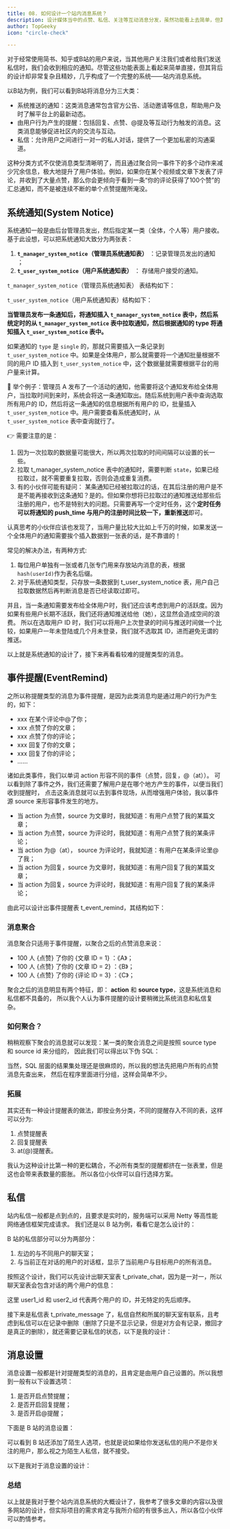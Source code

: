 ```yaml
---
title: 08. 如何设计一个站内消息系统？
description: 设计媒体当中的点赞、私信、关注等互动消息分发，虽然功能看上去简单，但其背后的设计是非常复杂的，几乎是一个完成的系统，可以称之为 站内消息系统。
author: TopGeeky
icon: "circle-check"

---
```


对于经常使用简书、知乎或B站的用户来说，当其他用户关注我们或者给我们发送私信时，我们会收到相应的通知。尽管这些功能表面上看起来简单直接，但其背后的设计却非常复杂且精妙，几乎构成了一个完整的系统——站内消息系统。

以B站为例，我们可以看到B站将消息分为三大类：

- 系统推送的通知：这类消息通常包含官方公告、活动邀请等信息，帮助用户及时了解平台上的最新动态。
- 由用户行为产生的提醒：包括回复、点赞、@提及等互动行为触发的消息。这类消息能够促进社区内的交流与互动。
- 私信：允许用户之间进行一对一的私人对话，提供了一个更加私密的沟通渠道。

这种分类方式不仅使消息类型清晰明了，而且通过聚合同一事件下的多个动作来减少冗余信息，极大地提升了用户体验。例如，如果你在某个视频或文章下发表了评论，并收到了大量点赞，那么你会更倾向于看到一条“你的评论获得了100个赞”的汇总通知，而不是被连续不断的单个点赞提醒所淹没。

## 系统通知(System Notice)

系统通知一般是由后台管理员发出，然后指定某一类（全体，个人等）用户接收。基于此设想，可以把系统通知大致分为两张表：

1. **`t_manager_system_notice`（管理员系统通知表）** ：记录管理员发出的通知 ；
2. **`t_user_system_notice`（用户系统通知表）** ： 存储用户接受的通知。

`t_manager_system_notice`（管理员系统通知表） 表结构如下：

`t_user_system_notice`（用户系统通知表）结构如下：

**当管理员发布一条通知后，将通知插入 `t_manager_system_notice` 表中，然后系统定时的从 `t_manager_system_notice` 表中拉取通知，然后根据通知的 type 将通知插入 `t_user_system_notice` 表中。**

如果通知的 `type` 是 `single` 的，那就只需要插入一条记录到 `t_user_system_notice` 中。如果是全体用户，那么就需要将一个通知批量根据不同的用户 ID 插入到 `t_user_system_notice` 中，这个数据量就需要根据平台的用户量来计算。

🌰 举个例子：管理员 A 发布了一个活动的通知，他需要将这个通知发布给全体用户，当拉取时间到来时，系统会将这一条通知取出。随后系统到用户表中查询选取所有用户的 ID，然后将这一条通知的信息根据所有用户的 ID，批量插入 `t_user_system_notice` 中。用户需要查看系统通知时，从 `t_user_system_notice` 表中查询就行了。

👉 需要注意的是：

1. 因为一次拉取的数据量可能很大，所以两次拉取的时间间隔可以设置的长一些。
2. 拉取 t_manager_system_notice 表中的通知时，需要判断 `state`，如果已经拉取过，就不需要重复拉取，否则会造成重复消费。
3. 有的小伙伴可能有疑问： 某条通知已经被拉取过的话，在其后注册的用户是不是不能再接收到这条通知？是的。但如果你想将已拉取过的通知推送给那些后注册的用户，也不是特别大的问题。只需要再写一个定时任务，这个**定时任务可以将通知的 push_time 与用户的注册时间比较一下，重新推送**即可。

认真思考的小伙伴应该也发现了，当用户量比较大比如上千万的时候，如果发送一个全体用户的通知需要挨个插入数据到一张表的话，是不靠谱的！

常见的解决办法，有两种方式:

1. 每位用户单独有一张或者几张专门用来存放站内消息的表，根据 `hash(userId)`作为表名后缀。
2. 对于系统通知类型，只存放一条数据到 t_user_system_notice 表，用户自己拉取数据然后再判断消息是否已经读取过即可。

并且，当一条通知需要发布给全体用户时，我们还应该考虑到用户的活跃度。因为如果有些用户长期不活跃，我们还将通知推送给他（她），这显然会造成空间的浪费。 所以在选取用户 ID 时，我们可以将用户上次登录的时间与推送时间做一个比较，如果用户一年未登陆或几个月未登录，我们就不选取其 ID，进而避免无谓的推送。

以上就是系统通知的设计了，接下来再看看较难的提醒类型的消息。

## 事件提醒(EventRemind)

之所以称提醒类型的消息为事件提醒，是因为此类消息均是通过用户的行为产生的，如下：

- xxx 在某个评论中@了你；
- xxx 点赞了你的文章；
- xxx 点赞了你的评论；
- xxx 回复了你的文章；
- xxx 回复了你的评论；
- ......

诸如此类事件，我们以单词 action 形容不同的事件（点赞，回复，@（at））。
可以看到除了事件之外，我们还需要了解用户是在哪个地方产生的事件，以便当我们收到提醒时，
点击这条消息就可以去到事件现场，从而增强用户体验，我以事件源 source 来形容事件发生的地方。

- 当 action 为点赞，source 为文章时，我就知道：有用户点赞了我的某篇文章；
- 当 action 为点赞，source 为评论时，我就知道：有用户点赞了我的某条评论；
- 当 action 为@（at）， source 为评论时，我就知道：有用户在某条评论里@了我；
- 当 action 为回复，source 为文章时，我就知道：有用户回复了我的某篇文章；
- 当 action 为回复，source 为评论时，我就知道：有用户回复了我的某条评论；

由此可以设计出事件提醒表 t_event_remind，其结构如下：

### 消息聚合

消息聚合只适用于事件提醒，以聚合之后的点赞消息来说：

- 100 人 {点赞} 了你的 {文章 ID = 1} ：《A》；
- 100 人 {点赞} 了你的 {文章 ID = 2} ：《B》；
- 100 人 {点赞} 了你的 {评论 ID = 3} ：《C》；

聚合之后的消息明显有两个特征，即： **action** 和 **source type**，这是系统消息和私信都不具备的，
所以我个人认为事件提醒的设计要稍微比系统消息和私信复杂。

### 如何聚合？

稍稍观察下聚合的消息就可以发现：某一类的聚合消息之间是按照 source type 和 source id 来分组的，
因此我们可以得出以下伪 SQL：

当然，SQL 层面的结果集处理还是很麻烦的，所以我的想法先把用户所有的点赞消息先查出来，
然后在程序里面进行分组，这样会简单不少。

### 拓展

其实还有一种设计提醒表的做法，即按业务分类，不同的提醒存入不同的表，这样可以分为:

1. 点赞提醒表
2. 回复提醒表
3. at(@)提醒表。

我认为这种设计比第一种的更松耦合，不必所有类型的提醒都挤在一张表里，但是这也会带来表数量的膨胀。 所以各位小伙伴可以自行选择方案。

## 私信

站内私信一般都是点到点的，且要求是实时的，服务端可以采用 Netty 等高性能网络通信框架完成请求。
我们还是以 B 站为例，看看它是怎么设计的：

B 站的私信部分可以分为两部分：

1. 左边的与不同用户的聊天室；
2. 与当前正在对话的用户的对话框，显示了当前用户与目标用户的所有消息。

按照这个设计，我们可以先设计出聊天室表 t_private_chat，因为是一对一，所以聊天室表会包含对话的两个用户的信息：

这里 user1_id 和 user2_id 代表两个用户的 ID，并无特定的先后顺序。

接下来是私信表 t_private_message 了，私信自然和所属的聊天室有联系，且考虑到私信可以在记录中删除（删除了只是不显示记录，但是对方会有记录，撤回才是真正的删除），就还需要记录私信的状态，以下是我的设计：

## 消息设置

消息设置一般都是针对提醒类型的消息的，且肯定是由用户自己设置的。所以我想到一般有以下设置选项：

1. 是否开启点赞提醒；
2. 是否开启回复提醒；
3. 是否开启@提醒；

下面是 B 站的消息设置：

可以看到 B 站还添加了陌生人选项，也就是说如果给你发送私信的用户不是你关注的用户，那么视之为陌生人私信，就不接受。

以下是我对于消息设置的设计：

### 总结

以上就是我对于整个站内消息系统的大概设计了，我参考了很多文章的内容以及很多网站的设计，但实际项目的需求肯定与我所介绍的有很多出入，所以各位小伙伴可以酌情参考。